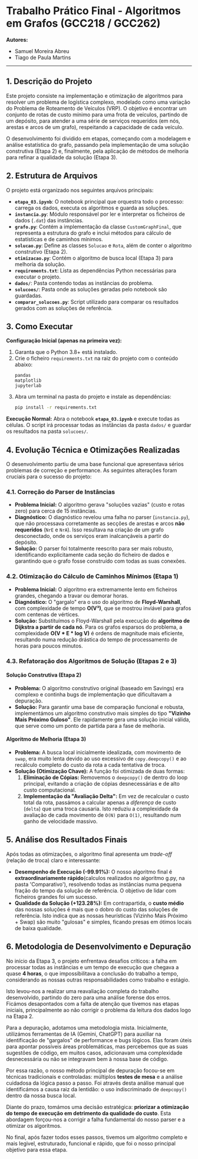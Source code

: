 # Trabalho Prático Final - Algoritmos em Grafos (GCC218 / GCC262)

**Autores:**
* Samuel Moreira Abreu
* Tiago de Paula Martins

---

## 1. Descrição do Projeto

Este projeto consiste na implementação e otimização de algoritmos para resolver um problema de logística complexo, modelado como uma variação do Problema de Roteamento de Veículos (VRP). O objetivo é encontrar um conjunto de rotas de custo mínimo para uma frota de veículos, partindo de um depósito, para atender a uma série de serviços requeridos (em nós, arestas e arcos de um grafo), respeitando a capacidade de cada veículo.

O desenvolvimento foi dividido em etapas, começando com a modelagem e análise estatística do grafo, passando pela implementação de uma solução construtiva (Etapa 2) e, finalmente, pela aplicação de métodos de melhoria para refinar a qualidade da solução (Etapa 3).

## 2. Estrutura de Arquivos

O projeto está organizado nos seguintes arquivos principais:

* **`etapa_03.ipynb`**: O notebook principal que orquestra todo o processo: carrega os dados, executa os algoritmos e guarda as soluções.
* **`instancia.py`**: Módulo responsável por ler e interpretar os ficheiros de dados (`.dat`) das instâncias.
* **`grafo.py`**: Contém a implementação da classe `CustomGraphFinal`, que representa a estrutura do grafo e inclui métodos para cálculo de estatísticas e de caminhos mínimos.
* **`solucao.py`**: Define as classes `Solucao` e `Rota`, além de conter o algoritmo construtivo (Etapa 2).
* **`otimizacao.py`**: Contém o algoritmo de busca local (Etapa 3) para melhoria da solução.
* **`requirements.txt`**: Lista as dependências Python necessárias para executar o projeto.
* **`dados/`**: Pasta contendo todas as instâncias do problema.
* **`solucoes/`**: Pasta onde as soluções geradas pelo notebook são guardadas.
* **`comparar_solucoes.py`**: Script utilizado para comparar os resultados gerados com as soluções de referência.

## 3. Como Executar

**Configuração Inicial (apenas na primeira vez):**
1.  Garanta que o Python 3.8+ está instalado.
2.  Crie o ficheiro `requirements.txt` na raiz do projeto com o conteúdo abaixo:
    ```text
    pandas
    matplotlib
    jupyterlab
    ```
3.  Abra um terminal na pasta do projeto e instale as dependências:
    ```bash
    pip install -r requirements.txt
    ```

**Execução Normal:**
Abra o notebook **`etapa_03.ipynb`** e execute todas as células. O script irá processar todas as instâncias da pasta `dados/` e guardar os resultados na pasta `solucoes/`.

## 4. Evolução Técnica e Otimizações Realizadas

O desenvolvimento partiu de uma base funcional que apresentava sérios problemas de correção e performance. As seguintes alterações foram cruciais para o sucesso do projeto:

### 4.1. Correção do Parser de Instâncias
* **Problema Inicial:** O algoritmo gerava "soluções vazias" (custo e rotas zero) para cerca de 15 instâncias.
* **Diagnóstico:** O diagnóstico revelou uma falha no parser (`instancia.py`), que não processava corretamente as secções de arestas e arcos **não requeridos** (`NrE` e `NrA`). Isso resultava na criação de um grafo desconectado, onde os serviços eram inalcançáveis a partir do depósito.
* **Solução:** O parser foi totalmente reescrito para ser mais robusto, identificando explicitamente cada seção do ficheiro de dados e garantindo que o grafo fosse construído com todas as suas conexões.

### 4.2. Otimização do Cálculo de Caminhos Mínimos (Etapa 1)
* **Problema Inicial:** O algoritmo era extremamente lento em ficheiros grandes, chegando a travar ou demorar horas.
* **Diagnóstico:** O "gargalo" era o uso do algoritmo de **Floyd-Warshall**, com complexidade de tempo **O(V³)**, que se mostrou inviável para grafos com centenas de vértices.
* **Solução:** Substituímos o Floyd-Warshall pela execução do **algoritmo de Dijkstra a partir de cada nó**. Para os grafos esparsos do problema, a complexidade **O(V * E * log V)** é ordens de magnitude mais eficiente, resultando numa redução drástica do tempo de processamento de horas para poucos minutos.

### 4.3. Refatoração dos Algoritmos de Solução (Etapas 2 e 3)

#### Solução Construtiva (Etapa 2)
* **Problema:** O algoritmo construtivo original (baseado em Savings) era complexo e continha bugs de implementação que dificultavam a depuração.
* **Solução:** Para garantir uma base de comparação funcional e robusta, implementámos um algoritmo construtivo mais simples do tipo **"Vizinho Mais Próximo Guloso"**. Ele rapidamente gera uma solução inicial válida, que serve como um ponto de partida para a fase de melhoria.

#### Algoritmo de Melhoria (Etapa 3)
* **Problema:** A busca local inicialmente idealizada, com movimento de `swap`, era muito lenta devido ao uso excessivo de `copy.deepcopy()` e ao recálculo completo do custo da rota a cada tentativa de troca.
* **Solução (Otimização Chave):** A função foi otimizada de duas formas:
    1.  **Eliminação de Cópias:** Removemos o `deepcopy()` de dentro do loop principal, evitando a criação de cópias desnecessárias e de alto custo computacional.
    2.  **Implementação da "Avaliação Delta":** Em vez de recalcular o custo total da rota, passámos a calcular apenas a *diferença* de custo (`delta`) que uma troca causaria. Isto reduziu a complexidade da avaliação de cada movimento de `O(N)` para `O(1)`, resultando num ganho de velocidade massivo.

## 5. Análise dos Resultados Finais

Após todas as otimizações, o algoritmo final apresenta um *trade-off* (relação de troca) claro e interessante:

* **Desempenho de Execução (-99.91%):** O nosso algoritmo final é **extraordinariamente rápido**(calculos realizados no algoritmo g.py, na pasta 'Comparativo'), resolvendo todas as instâncias numa pequena fração do tempo da solução de referência. O objetivo de lidar com ficheiros grandes foi um sucesso.
* **Qualidade da Solução (+123.28%):** Em contrapartida, o **custo médio** das nossas soluções é mais que o dobro do custo das soluções de referência. Isto indica que as nossas heurísticas (Vizinho Mais Próximo + Swap) são muito "gulosas" e simples, ficando presas em ótimos locais de baixa qualidade.

## 6. Metodologia de Desenvolvimento e Depuração

No início da Etapa 3, o projeto enfrentava desafios críticos: a falha em processar todas as instâncias e um tempo de execução que chegava a quase **4 horas**, o que impossibilitava a conclusão do trabalho a tempo, considerando as nossas outras responsabilidades como trabalho e estágio.

Isto levou-nos a realizar uma reavaliação completa do trabalho desenvolvido, partindo do zero para uma análise forense dos erros. Ficámos desapontados com a falta de atenção que tivemos nas etapas iniciais, principalmente ao não corrigir o problema da leitura dos dados logo na Etapa 2.

Para a depuração, adotamos uma metodologia mista. Inicialmente, utilizámos ferramentas de IA (Gemini, ChatGPT) para auxiliar na identificação de "gargalos" de performance e bugs lógicos. Elas foram úteis para apontar possíveis áreas problemáticas, mas percebemos que as suas sugestões de código, em muitos casos, adicionavam uma complexidade desnecessária ou não se integravam bem à nossa base de código.

Por essa razão, o nosso método principal de depuração focou-se em técnicas tradicionais e controladas: múltiplos **testes de mesa** e a análise cuidadosa da lógica passo a passo. Foi através desta análise manual que identificámos a causa raiz da lentidão: o uso indiscriminado de `deepcopy()` dentro da nossa busca local.

Diante do prazo, tomámos uma decisão estratégica: **priorizar a otimização do tempo de execução em detrimento da qualidade do custo**. Esta abordagem forçou-nos a corrigir a falha fundamental do nosso parser e a otimizar os algoritmos.

No final, após fazer todos esses passos, tivemos um algoritmo completo e mais legivel, estruturado, funcional e rápido, que foi o nosso principal objetivo para essa etapa.

